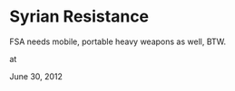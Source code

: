 # Syrian Resistance
FSA needs mobile, portable heavy weapons as well, BTW.







at

June 30, 2012















